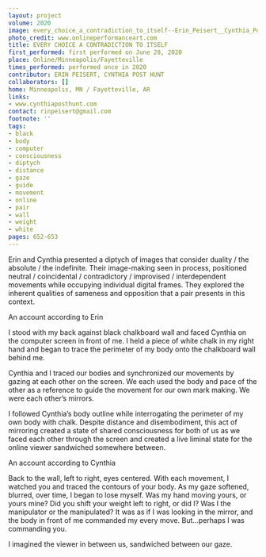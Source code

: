 ```yaml
---
layout: project
volume: 2020
image: every_choice_a_contradiction_to_itself--Erin_Peisert__Cynthia_Post_Hunt.jpg
photo_credit: www.onlineperformanceart.com
title: EVERY CHOICE A CONTRADICTION TO ITSELF
first_performed: first performed on June 28, 2020
place: Online/Minneapolis/Fayetteville
times_performed: performed once in 2020
contributor: ERIN PEISERT, CYNTHIA POST HUNT
collaborators: []
home: Minneapolis, MN / Fayetteville, AR
links:
- www.cynthiaposthunt.com
contact: rinpeisert@gmail.com
footnote: ''
tags:
- black
- body
- computer
- consciousness
- diptych
- distance
- gaze
- guide
- movement
- online
- pair
- wall
- weight
- white
pages: 652-653
---
```

Erin and Cynthia presented a diptych of images that consider duality / the absolute / the indefinite. Their image-making seen in process, positioned neutral / coincidental / contradictory / improvised / interdependent movements while occupying individual digital frames. They explored the inherent qualities of sameness and opposition that a pair presents in this context.

<span class="ITALIC">An account according to Erin</span>

<span class="ITALIC">I stood with my back against black chalkboard wall and faced Cynthia on the computer screen in front of me. I held a piece of white chalk in my right hand and began to trace the perimeter of my body onto the chalkboard wall behind me. </span>

<span class="ITALIC"> </span>

<span class="ITALIC">Cynthia and I traced our bodies and synchronized our movements by gazing at each other on the screen. We each used the body and pace of the other as a reference to guide the movement for our own mark making. We were each other’s mirrors. </span>

<span class="ITALIC"> </span>

<span class="ITALIC">I followed Cynthia’s body outline while interrogating the perimeter of my own body with chalk. Despite distance and disembodiment, this act of mirroring created a state of shared consciousness for both of us as we faced each other through the screen and  created a live liminal state for the online viewer sandwiched somewhere between.</span>

 

 

<span class="ITALIC">An account according to Cynthia</span>

<span class="ITALIC">Back to the wall, left to right, eyes centered. With each movement, I watched you and traced the contours of your body. As my gaze softened, blurred, over time, I began to lose myself. Was my hand moving yours, or yours mine? Did you shift your weight left to right, or did I? Was I the manipulator or the manipulated? It was as if I was looking in the mirror, and the body in front of me commanded my every move. But...perhaps I was commanding you.</span>

<span class="ITALIC">I imagined the viewer in between us, sandwiched between our gaze.</span>